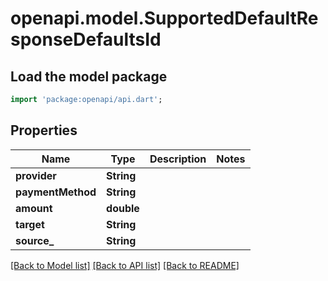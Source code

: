 # openapi.model.SupportedDefaultResponseDefaultsId

## Load the model package
```dart
import 'package:openapi/api.dart';
```

## Properties
Name | Type | Description | Notes
------------ | ------------- | ------------- | -------------
**provider** | **String** |  | 
**paymentMethod** | **String** |  | 
**amount** | **double** |  | 
**target** | **String** |  | 
**source_** | **String** |  | 

[[Back to Model list]](../README.md#documentation-for-models) [[Back to API list]](../README.md#documentation-for-api-endpoints) [[Back to README]](../README.md)


